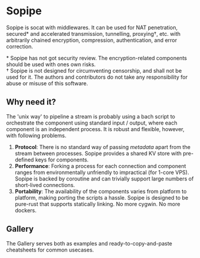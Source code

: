 Sopipe
======

Sopipe is socat with middlewares. It can be used for NAT penetration, secured* and accelerated transmission, tunnelling,
proxying†, etc. with arbitrarily chained encryption, compression, authentication, and error correction.

\* Sopipe has not got security review. The encryption-related components should be used with ones own risks. <br>
† Sopipe is not designed for circumventing censorship, and shall not be used for it. The authors and contributors do not
take any responsibility for abuse or misuse of this software.

## Why need it?

The 'unix way' to pipeline a stream is probably using a bach script to orchestrate the component using standard input /
output, where each component is an independent process. It is robust and flexible, however, with following problems.

1. **Protocol**: There is no standard way of passing *metadata* apart from the stream between processes. Sopipe provides
   a shared KV store with pre-defined keys for components.
2. **Performance**: Forking a process for each connection and component ranges from environmentally unfriendly to
   impractical (for 1-core VPS). Sopipe is backed by coroutine and can trivially support large numbers of short-lived
   connections.
3. **Portability**: The availability of the components varies from platform to platform, making porting the scripts a
   hassle. Sopipe is designed to be pure-rust that supports statically linking. No more cygwin. No more dockers.

## Gallery

The Gallery serves both as examples and ready-to-copy-and-paste cheatsheets for common usecases.
